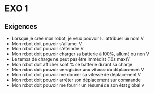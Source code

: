 # EXO 1

## Exigences

* Lorsque je crée mon robot, je veux pouvoir lui attribuer un nom V
* Mon robot doit pouvoir s'allumer V
* Mon robot doit pouvoir s'éteindre V
* Mon robot doit pouvoir charger sa batterie à 100%, allumé ou non V
* Le temps de charge ne peut pas être immédiat (10s max)V
* Mon robot doit afficher sont % de batterie durant sa charge
* Mon robot doit pouvoir enregistrer une vitesse de déplacement V
* Mon robot doit pouvoir me donner sa vitesse de déplacement V
* Mon robot doit pouvoir arrêter son déplacement sur commande 
* Mon robot doit pouvoir me fournir un résumé de son état global v